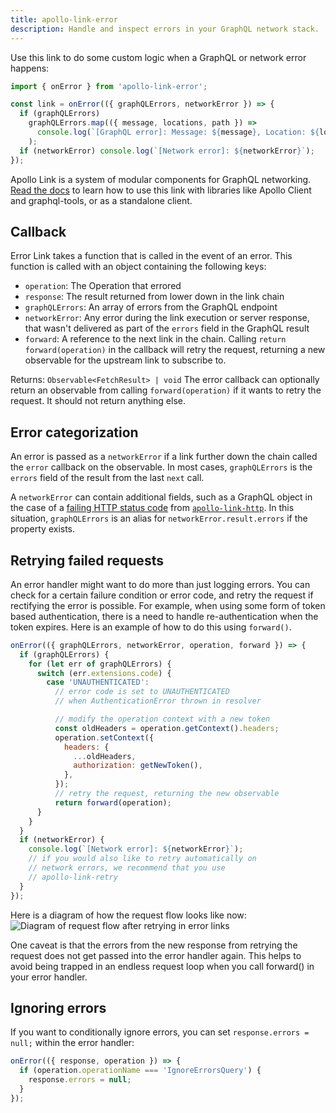 ```yaml
---
title: apollo-link-error
description: Handle and inspect errors in your GraphQL network stack.
---
```


Use this link to do some custom logic when a GraphQL or network error happens:

```js
import { onError } from 'apollo-link-error';

const link = onError(({ graphQLErrors, networkError }) => {
  if (graphQLErrors)
    graphQLErrors.map(({ message, locations, path }) =>
      console.log(`[GraphQL error]: Message: ${message}, Location: ${locations}, Path: ${path}`),
    );
  if (networkError) console.log(`[Network error]: ${networkError}`);
});
```

Apollo Link is a system of modular components for GraphQL networking. [Read the docs](https://www.apollographql.com/docs/link/#usage) to learn how to use this link with libraries like Apollo Client and graphql-tools, or as a standalone client.

## Callback

Error Link takes a function that is called in the event of an error. This function is called with an object containing the following keys:

- `operation`: The Operation that errored
- `response`: The result returned from lower down in the link chain
- `graphQLErrors`: An array of errors from the GraphQL endpoint
- `networkError`: Any error during the link execution or server response, that wasn't delivered as part of the `errors` field in the GraphQL result
- `forward`: A reference to the next link in the chain. Calling `return forward(operation)` in the callback will retry the request, returning a new observable for the upstream link to subscribe to.

Returns: `Observable<FetchResult> | void` The error callback can optionally return an observable from calling `forward(operation)` if it wants to retry the request. It should not return anything else.

## Error categorization

An error is passed as a `networkError` if a link further down the chain called the `error` callback on the observable. In most cases, `graphQLErrors` is the `errors` field of the result from the last `next` call.

A `networkError` can contain additional fields, such as a GraphQL object in the case of a [failing HTTP status code](http#errors) from [`apollo-link-http`](http). In this situation, `graphQLErrors` is an alias for `networkError.result.errors` if the property exists.

## Retrying failed requests

An error handler might want to do more than just logging errors. You can check for a certain failure condition or error code, and retry the request if rectifying the error is possible. For example, when using some form of token based authentication, there is a need to handle re-authentication when the token expires. Here is an example of how to do this using `forward()`.

```js
onError(({ graphQLErrors, networkError, operation, forward }) => {
  if (graphQLErrors) {
    for (let err of graphQLErrors) {
      switch (err.extensions.code) {
        case 'UNAUTHENTICATED':
          // error code is set to UNAUTHENTICATED
          // when AuthenticationError thrown in resolver

          // modify the operation context with a new token
          const oldHeaders = operation.getContext().headers;
          operation.setContext({
            headers: {
              ...oldHeaders,
              authorization: getNewToken(),
            },
          });
          // retry the request, returning the new observable
          return forward(operation);
      }
    }
  }
  if (networkError) {
    console.log(`[Network error]: ${networkError}`);
    // if you would also like to retry automatically on
    // network errors, we recommend that you use
    // apollo-link-retry
  }
});
```

Here is a diagram of how the request flow looks like now:
![Diagram of request flow after retrying in error links](https://i.imgur.com/ncVAdz4.png)

One caveat is that the errors from the new response from retrying the request does not get passed into the error handler again. This helps to avoid being trapped in an endless request loop when you call forward() in your error handler.

## Ignoring errors

If you want to conditionally ignore errors, you can set `response.errors = null;` within the error handler:

```js
onError(({ response, operation }) => {
  if (operation.operationName === 'IgnoreErrorsQuery') {
    response.errors = null;
  }
});
```
